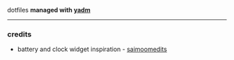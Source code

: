 dotfiles
**managed with [yadm](https://github.com/TheLocehiliosan/yadm)**

---
### credits
* battery and clock widget inspiration - [saimoomedits](https://github.com/saimoomedits/dotfiles)
